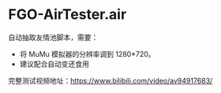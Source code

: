 # FGO-AirTester.air

自动抽取友情池脚本，需要：

- 将 MuMu 模拟器的分辨率调到 1280\*720。
- 建议配合自动变还食用

完整测试视频地址：<https://www.bilibili.com/video/av94917683/>
